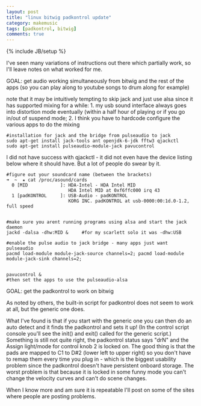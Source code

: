 ```yaml
---
layout: post
title: "linux bitwig padkontrol update"
category: makemusic
tags: [padkontrol, bitwig]
comments: true
---
```

{% include JB/setup %}
  
I've seen many variations of instructions out there which partially work, so I'll leave notes on what worked for me.
  
GOAL: get audio working simultaneously from bitwig and the rest of the apps (so you can play along to youtube songs to drum along for example)
  
note that it may be intuitively tempting to skip jack and just use alsa since it has supported mixing for a while: 1. my usb sound interface always goes into distortion mode eventually (within a half hour of playing or if you go in/out of suspend mode; 2. I think you have to hardcode configure the various apps to do the mixing

```
#installation for jack and the bridge from pulseaudio to jack
sudo apt-get install jack-tools ant openjdk-6-jdk fftw3 qjackctl
sudo apt-get install pulseaudio-module-jack pavucontrol
```
  
I did not have success with qjackctl - it did not even have the device listing below where it should have.  But a lot of people do swear by it.
  
  
```
#figure out your soundcard name (between the brackets)
➜  ~  ★ cat /proc/asound/cards
  0 [MID            ]: HDA-Intel - HDA Intel MID
                       HDA Intel MID at 0xf6ffc000 irq 43
  1 [padKONTROL     ]: USB-Audio - padKONTROL
                       KORG INC. padKONTROL at usb-0000:00:1d.0-1.2, full speed


#make sure you arent running programs using alsa and start the jack daemon
jackd -dalsa -dhw:MID &		#for my scarlett solo it was -dhw:USB

#enable the pulse audio to jack bridge - many apps just want pulseaudio
pacmd load-module module-jack-source channels=2; pacmd load-module module-jack-sink channels=2;


pavucontrol &
#then set the apps to use the pulseaudio-alsa
```


GOAL: get the padkontrol to work on bitwig
  
As noted by others, the built-in script for padkontrol does not seem to work at all, but the generic one does.
    
What I've found is that if you start with the generic one you can then do an auto detect and it finds the padkontrol and sets it up!  (In the control script console you'll see the init() and exit() called for the generic script.)  Something is still not quite right, the padkontrol status says "drN" and the Assign light/mode for control knob 2 is locked on.  The good thing is that the pads are mapped to C1 to D#2 (lower left to upper right) so you don't have to remap them every time you plug in - which is the biggest usability problem since the padkontrol doesn't have persistent onboard storage.  The worst problem is that because it is locked in some funny mode you can't change the velocity curves and can't do scene changes.
  
When I know more and am sure it is repeatable I'll post on some of the sites where people are posting problems.


